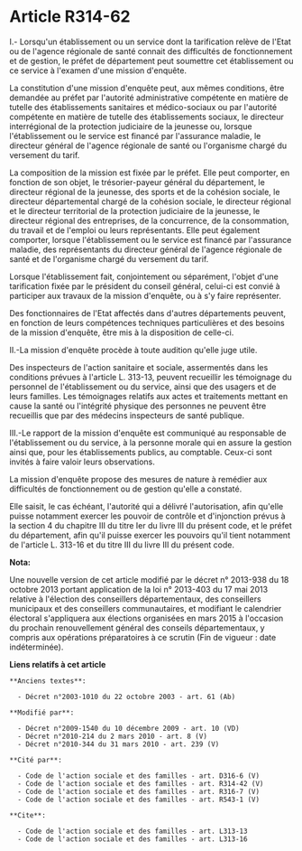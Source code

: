 # Article R314-62

I.- Lorsqu'un établissement ou un service dont  la tarification relève de l'Etat ou de l'agence régionale de santé  connait
des difficultés de fonctionnement et de gestion, le préfet de  département peut soumettre cet établissement ou ce service à
l'examen  d'une mission d'enquête. 

La constitution d'une mission d'enquête peut, aux mêmes conditions, être demandée au préfet par l'autorité administrative
compétente en matière de tutelle des établissements sanitaires et médico-sociaux ou par l'autorité compétente en matière de
tutelle des établissements sociaux, le directeur interrégional de la protection judiciaire de la jeunesse ou, lorsque
l'établissement ou le service est financé par l'assurance maladie, le directeur général de l'agence régionale  de santé ou
l'organisme chargé du versement du tarif. 

La composition de la mission est fixée par le préfet. Elle peut comporter, en fonction de son objet, le trésorier-payeur
général du département, le directeur régional de la jeunesse, des  sports et de la cohésion sociale, le directeur
départemental chargé de  la cohésion sociale, le directeur régional et le        directeur territorial de la protection
judiciaire de la jeunesse, le directeur régional des entreprises, de  la concurrence, de la consommation, du travail et de
l'emploi  ou leurs représentants. Elle peut également comporter, lorsque l'établissement ou le service est financé par
l'assurance maladie, des représentants du directeur général de l'agence régionale de  santé et de l'organisme chargé du
versement du tarif. 

Lorsque l'établissement fait, conjointement ou séparément, l'objet d'une tarification fixée par le président du conseil
général, celui-ci est convié à participer aux travaux de la mission d'enquête, ou à s'y faire représenter. 

Des fonctionnaires de l'Etat affectés dans d'autres départements peuvent, en fonction de leurs compétences techniques
particulières et des besoins de la mission d'enquête, être mis à la disposition de celle-ci. 

II.-La mission d'enquête procède à toute audition qu'elle juge utile. 

Des inspecteurs de l'action sanitaire et sociale, assermentés dans les conditions prévues à l'article L. 313-13, peuvent
recueillir les témoignage du personnel de l'établissement ou du service, ainsi que des usagers et de leurs familles. Les
témoignages relatifs aux actes et traitements mettant en cause la santé ou l'intégrité physique des personnes ne peuvent être
recueillis que par des médecins inspecteurs de santé publique. 

III.-Le rapport de la mission d'enquête est communiqué au responsable de l'établissement ou du service, à la personne morale
qui en assure la gestion ainsi que, pour les établissements publics, au comptable. Ceux-ci sont invités à faire valoir leurs
observations. 

La mission d'enquête propose des mesures de nature à remédier aux difficultés de fonctionnement ou de gestion qu'elle a
constaté. 

Elle saisit, le cas échéant, l'autorité qui a délivré l'autorisation, afin qu'elle puisse notamment exercer les pouvoir de
contrôle et d'injonction prévus à la section 4 du chapitre III du titre Ier du livre III du présent code, et le préfet du
département, afin qu'il puisse exercer les pouvoirs qu'il tient notamment de l'article L. 313-16 et du titre III du livre III
du présent code.

**Nota:**

Une nouvelle version de cet article modifié par le décret n° 2013-938 du 18 octobre 2013 portant application de la loi n°
2013-403 du 17 mai 2013 relative à l'élection des conseillers départementaux, des conseillers municipaux et des conseillers
communautaires, et modifiant le calendrier électoral s'appliquera aux élections organisées en mars 2015 à l'occasion du
prochain renouvellement général des conseils départementaux, y compris aux opérations préparatoires à ce scrutin (Fin de
vigueur : date indéterminée).

**Liens relatifs à cet article**

	**Anciens textes**:

	  - Décret n°2003-1010 du 22 octobre 2003 - art. 61 (Ab)

	**Modifié par**:

	  - Décret n°2009-1540 du 10 décembre 2009 - art. 10 (VD)
	  - Décret n°2010-214 du 2 mars 2010 - art. 8 (V)
	  - Décret n°2010-344 du 31 mars 2010 - art. 239 (V)

	**Cité par**:

	  - Code de l'action sociale et des familles - art. D316-6 (V)
	  - Code de l'action sociale et des familles - art. R314-42 (V)
	  - Code de l'action sociale et des familles - art. R316-7 (V)
	  - Code de l'action sociale et des familles - art. R543-1 (V)

	**Cite**:

	  - Code de l'action sociale et des familles - art. L313-13
	  - Code de l'action sociale et des familles - art. L313-16
